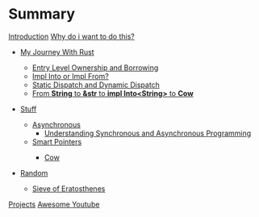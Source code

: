 # Summary

[Introduction](README.md)
[Why do i want to do this?](journey/init.md)

- [My Journey With Rust](journey/README.md)
    - [Entry Level Ownership and Borrowing](journey/simple_ownership_borrowing.md)
    - [Impl Into or Impl From?](journey/impl_into_or_impl_from.md)
    - [Static Dispatch and Dynamic Dispatch](journey/static_dynamic_dispatch.md)
    - [From **String** to **&str** to **impl Into\<String\>** to **Cow**](journey/string_&str_Cow.md)
    <!-- - [Using Enum vs Generics as return type]()
    - [What the F is Box\<dyn Error\>]()
    - [HashMap with ***lexicographical order***, Maybe it's time for BTreeMap]()
    - [Associated types and Generics]()
    - [Why should we care about iter() if into_iter() already takes ownership?]()
    - [Fn, FnMut, FnOnce]()
    - [prelude::*]() -->

- [Stuff](topics/README.md)
    - [Asynchronous](topics/async/README.md)
        - [Understanding Synchronous and Asynchronous Programming](topics/async/async_sync.md)
    - [Smart Pointers](topics/smart_pointer/README.md)
        - [Cow](topics/smart_pointer/cow.md)

            <!-- - [Blocking and Non-Blocking I/O]() -->
        <!-- - [Concurrency and Parallelism](topics/async/concurrency.md)
        - [Is it CPU Bound or I/O Bound](topics/async/async_sync.md) -->
        <!-- - [Synchronous non blocking actually exist?]() -->
    <!-- - [Traits](topics/traits/README.md)
        - [It's better to understand the definition first(intro)](topics/traits/init.md)
        - [Trait Bounds]()
        - [Trait Objects]()
        - [Implied Bounds]()
    - [Lifetimes]()
    - [Serde]() -->
- [Random](random/README.md)
    - [Sieve of Eratosthenes](random/sieve.md)

[Projects](project.md)
[Awesome Youtube](youtube.md)